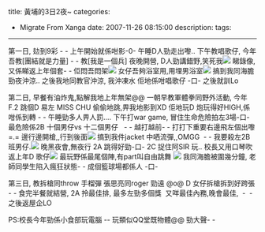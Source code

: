 title: 黃埔的3日2夜~
categories:
  - Migrate From Xanga
date: 2007-11-26 08:15:00
description:
tags:
---

第一日,
攰到9彩 - -
上午開始就係咁影-0-
午睡D人勁走出嚟..
下午教唱歌仔,
今年吾教[團結就是力量] - -
教[我是一個兵]
夜晚開營,
D人勁講錯野,笑死我![](http://www.xanga.com/images/laughing.gif)
睇錄像,又係睇返上年個套- -
佢悶吾悶架![](http://www.xanga.com/images/wtf.gif)
女仔吾夠浴室用,用埋男浴室![](http://www.xanga.com/images/confused.gif)
搞到我同海膽勁夜沖涼..
之後我地同教官沖涼,
我沖凍水
佢地係咁唱歌仔&nbsp;-口-
之後就訓Lo

第二日,
早餐有油炸鬼,點解我地上年無架@@
一朝早教軍體拳同野外活動,
今年F.2 跳個D 易左
MISS CHU 偷偷地跳,畀我地影到XD
佢地玩D 炮玩得好HIGH,係咁係到轉 - -
午睡勁多人畀人罰....
下午打war game,
冒住生命危險拍左3場-口-
最危險係2B 
十個男仔vs 十二個男仔&nbsp;&nbsp; - -
越打越前- -
打打下重要右邊飛左個出嚟=.=
邊行邊開槍,,行到後面![](http://www.xanga.com/images/angry.gif)
搞到我件jacket 中哂流彈,,OMGG&nbsp; - -
我要殺左2B班男仔.![](http://www.xanga.com/images/angry.gif)
晚黑夜會,無夜行
2A 跳得好勁-口-
2C 捉住阿SIR 玩..
校長又用口琴吹返上年D 歌仔![](http://www.xanga.com/images/wtf.gif)
最玩野係最尾個陣,有part叫自由跳舞 ![](http://www.xanga.com/images/confused.gif)
我同海膽被圍幾分鐘,
老師同學生陷入瘋狂狀態- -
成個籃球場都係人 -口-

第三日,
教拆槍同throw 手榴彈
張思亮同roger 勁遠 @o@
D 女仔拆槍拆到好跨張 - -
食完半餐就結營,
2A 拎最佳排,
最多左勁多個獎&nbsp;
又咩最佳內務,晚會最佳,&nbsp; -&nbsp; - 
之後返屋企LO

PS:校長今年勁係小食部玩電腦 --
玩類似QQ堂既物體@@
勁大聲- -